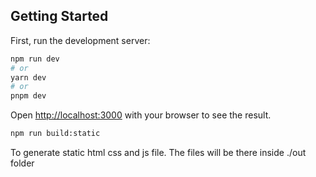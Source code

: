 ## Getting Started

First, run the development server:

```bash
npm run dev
# or
yarn dev
# or
pnpm dev
```

Open [http://localhost:3000](http://localhost:3000) with your browser to see the result.


```bash
npm run build:static
```

To generate static html css and js file. The files will be there inside ./out folder
